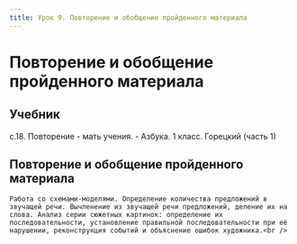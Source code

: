 ```yaml
---
title: Урок 9. Повторение и обобщение пройденного материала
---
```


# Повторение и обобщение пройденного материала

## Учебник

с.18. Повторение - мать учения. - Азбука. 1 класс. Горецкий (часть 1)

## Повторение и обобщение пройденного материала

<p>
	Работа со схемами-моделями. Определение количества предложений в звучащей речи. Вычленение из звучащей речи предложений, деление их на слова. Анализ серии сюжетных картинок: определение их последовательности, установление правильной последовательности при её нарушении, реконструкция событий и объяснение ошибок художника.<br />
</p>